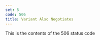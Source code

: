 ```yaml
---
set: 5
code: 506
title: Variant Also Negotiates
---
```


This is the contents of the 506 status code
